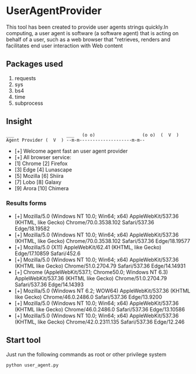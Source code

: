 # UserAgentProvider

This tool has been created to provide user agents strings quickly.In computing, a user agent is software (a software agent) that is acting on behalf of a user, such as a web browser that "retrieves, renders and facilitates end user interaction with Web content

## Packages used

1. requests
2. sys
3. bs4
4. time
5. subprocess

## Insight
` ___                    ___  
 (o o)                  (o o) 
(  V  ) Agent Provider (  V  )
--m-m--------------------m-m--
`
- [+] Welcome agent fast an user agent provider
- [+] All browser service:
- [1] Chrome    [2] Firefox
- [3] Edge      [4] Lunascape
- [5] Mozilla   [6] Shiira
- [7] Lobo      [8] Galaxy
- [9] Arora     [10] Chimera

### Results forms

- [+] Mozilla/5.0 (Windows NT 10.0; Win64; x64) AppleWebKit/537.36 (KHTML, like Gecko) Chrome/70.0.3538.102 Safari/537.36 Edge/18.19582
- [+] Mozilla/5.0 (Windows NT 10.0; Win64; x64) AppleWebKit/537.36 (KHTML, like Gecko) Chrome/70.0.3538.102 Safari/537.36 Edge/18.19577
- [+] Mozilla/5.0 (X11) AppleWebKit/62.41 (KHTML, like Gecko) Edge/17.10859 Safari/452.6
- [+] Mozilla/5.0 (Windows NT 10.0; Win64; x64) AppleWebKit/537.36 (KHTML like Gecko) Chrome/51.0.2704.79 Safari/537.36 Edge/14.14931
- [+] Chrome (AppleWebKit/537.1; Chrome50.0; Windows NT 6.3) AppleWebKit/537.36 (KHTML like Gecko) Chrome/51.0.2704.79 Safari/537.36 Edge/14.14393  
- [+] Mozilla/5.0 (Windows NT 6.2; WOW64) AppleWebKit/537.36 (KHTML like Gecko) Chrome/46.0.2486.0 Safari/537.36 Edge/13.9200
- [+] Mozilla/5.0 (Windows NT 10.0; Win64; x64) AppleWebKit/537.36 (KHTML like Gecko) Chrome/46.0.2486.0 Safari/537.36 Edge/13.10586
- [+] Mozilla/5.0 (Windows NT 10.0; Win64; x64) AppleWebKit/537.36 (KHTML, like Gecko) Chrome/42.0.2311.135 Safari/537.36 Edge/12.246

## Start tool

Just run the following commands as root or other privilege system

`python user_agent.py`


